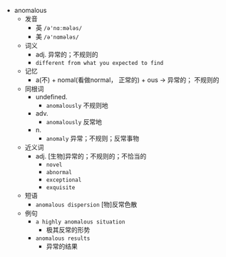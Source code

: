 - anomalous
  - 发音
    - 英 `/ə'nɑːmələs/`
    - 美 `/ə'nɑmələs/`
  - 词义
    - adj. 异常的；不规则的
    - `different from what you expected to find`
  - 记忆
    - a(不) + nomal(看做normal， 正常的) + ous → 异常的； 不规则的
  - 同根词
    - undefined.
      - `anomalously` 不规则地
    - adv.
      - `anomalously` 反常地
    - n.
      - `anomaly` 异常；不规则；反常事物
  - 近义词
    - adj. [生物]异常的；不规则的；不恰当的
      - `novel`
      - `abnormal`
      - `exceptional`
      - `exquisite`
  - 短语
    - `anomalous dispersion` [物]反常色散 
  - 例句
    - `a highly anomalous situation`
      - 极其反常的形势
    - `anomalous results`
      - 异常的结果

